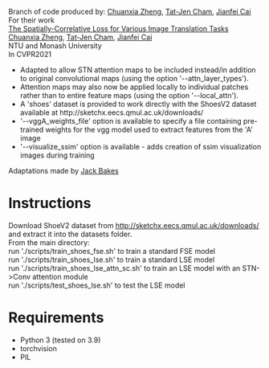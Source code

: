 Branch of code produced by: [Chuanxia Zheng](http://www.chuanxiaz.com), [Tat-Jen Cham](http://www.ntu.edu.sg/home/astjcham/), [Jianfei Cai](https://research.monash.edu/en/persons/jianfei-cai) <br>
For their work <br>
[The Spatially-Correlative Loss for Various Image Translation Tasks](https://arxiv.org/abs/2104.00854) <br>
[Chuanxia Zheng](http://www.chuanxiaz.com), [Tat-Jen Cham](http://www.ntu.edu.sg/home/astjcham/), [Jianfei Cai](https://research.monash.edu/en/persons/jianfei-cai) <br>
NTU and Monash University <br>
In CVPR2021 <br>

<ul>
<li>Adapted to allow STN attention maps to be included instead/in addition to original convolutional maps (using the option '--attn_layer_types').</li>
<li>Attention maps may also now be applied locally to individual patches rather than to entire feature maps (using the option '--local_attn').</li>
<li>A 'shoes' dataset is provided to work directly with the ShoesV2 dataset available at http://sketchx.eecs.qmul.ac.uk/downloads/</li>
<li>'--vggA_weights_file' option is available to specify a file containing pre-trained weights for the vgg model used to extract features from the 'A' image</li>
<li>'--visualize_ssim' option is available - adds creation of ssim visualization images during training</li>
</ul>

Adaptations made by [Jack Bakes](https://www.github.com/jwb37/)

# Instructions
Download ShoeV2 dataset from http://sketchx.eecs.qmul.ac.uk/downloads/ and extract it into the datasets folder.<br>
From the main directory:<br>
run './scripts/train_shoes_fse.sh' to train a standard FSE model<br>
run './scripts/train_shoes_lse.sh' to train a standard LSE model<br>
run './scripts/train_shoes_lse_attn_sc.sh' to train an LSE model with an STN->Conv attention module<br>
run './scripts/test_shoes_lse.sh' to test the LSE model

# Requirements
<ul>
<li>Python 3 (tested on 3.9)</li>
<li>torchvision</li>
<li>PIL</li>
</ul>

